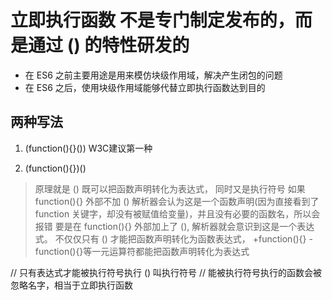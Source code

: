 # 立即执行函数    不是专门制定发布的，而是通过 () 的特性研发的

* 在 ES6 之前主要用途是用来模仿块级作用域，解决产生闭包的问题
* 在 ES6 之后，使用块级作用域能够代替立即执行函数达到目的

## 两种写法

1. (function(){}())    W3C建议第一种

2. (function(){})()

> 原理就是 () 既可以把函数声明转化为表达式， 同时又是执行符号
> 如果 function(){} 外部不加 () 解析器会认为这是一个函数声明(因为直接看到了 function 关键字，却没有被赋值给变量)，并且没有必要的函数名，所以会报错
> 要是在 function(){} 外部加上了 (), 解析器就会意识到这是一个表达式。
> 不仅仅只有 () 才能把函数声明转化为函数表达式， +function(){} -function(){}等一元运算符都能把函数声明转化为表达式

// 只有表达式才能被执行符号执行    () 叫执行符号
// 能被执行符号执行的函数会被忽略名字，相当于立即执行函数
